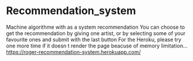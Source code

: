 # Recommendation_system
Machine algorithme with as a system recommendation
You can choose to get the recommendation by giving one artist, or by selecting some of your favourite ones and submit with the last button
For the Heroku, please try one more time if it doesn t render the page beacuse of memory limitation...
https://roger-recommendation-system.herokuapp.com/
